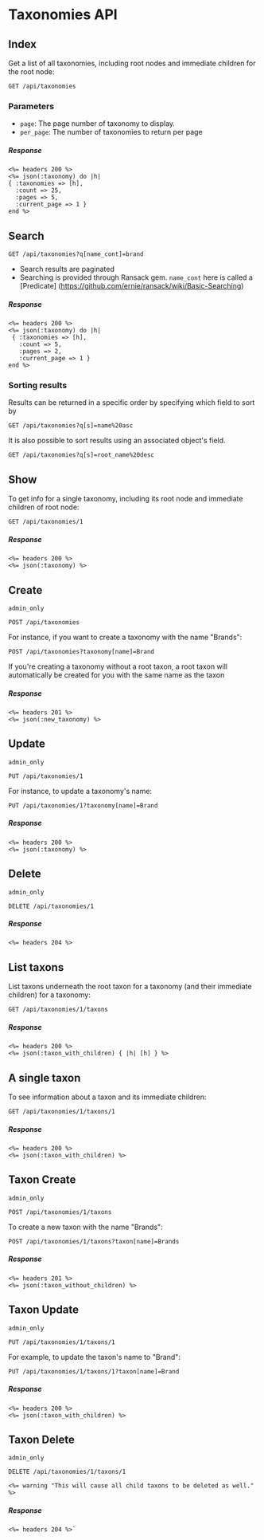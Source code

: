 # Taxonomies API

## Index
Get a list of all taxonomies, including root nodes and immediate children for the root node:
```
GET /api/taxonomies
```

### Parameters
* `page`: The page number of taxonomy to display.
* `per_page`: The number of taxonomies to return per page

##### Response
```
<%= headers 200 %>
<%= json(:taxonomy) do |h|
{ :taxonomies => [h],
  :count => 25,
  :pages => 5,
  :current_page => 1 }
end %>
```

## Search
```
GET /api/taxonomies?q[name_cont]=brand
```
* Search results are paginated
* Searching is provided through Ransack gem. `name_cont` here is called a [Predicate]
(https://github.com/ernie/ransack/wiki/Basic-Searching)

##### Response
```
<%= headers 200 %>
<%= json(:taxonomy) do |h|
 { :taxonomies => [h],
   :count => 5,
   :pages => 2,
   :current_page => 1 }
end %>
```

### Sorting results
Results can be returned in a specific order by specifying which field to sort by
```
GET /api/taxonomies?q[s]=name%20asc
```
It is also possible to sort results using an associated object's field.
```
GET /api/taxonomies?q[s]=root_name%20desc
```

## Show
To get info for a single taxonomy, including its root node and immediate children of root node:
```
GET /api/taxonomies/1
```

##### Response
```
<%= headers 200 %>
<%= json(:taxonomy) %>
```

## Create
`admin_only`
```
POST /api/taxonomies
```
For instance, if you want to create a taxonomy with the name \"Brands\":
```
POST /api/taxonomies?taxonomy[name]=Brand
```
If you\'re creating a taxonomy without a root taxon, a root taxon will automatically be
created for you with the same name as the taxon

##### Response
```
<%= headers 201 %>
<%= json(:new_taxonomy) %>
```

## Update
`admin_only`
```
PUT /api/taxonomies/1
```
For instance, to update a taxonomy\'s name:
```
PUT /api/taxonomies/1?taxonomy[name]=Brand
```

##### Response
```
<%= headers 200 %>
<%= json(:taxonomy) %>
```

## Delete
`admin_only`
```
DELETE /api/taxonomies/1
```

##### Response
```
<%= headers 204 %>
```

## List taxons
List taxons underneath the root taxon for a taxonomy (and their immediate children) for a taxonomy:
```
GET /api/taxonomies/1/taxons
```

##### Response
```
<%= headers 200 %>
<%= json(:taxon_with_children) { |h| [h] } %>
```

## A single taxon

To see information about a taxon and its immediate children:
```
GET /api/taxonomies/1/taxons/1
```

##### Response
```
<%= headers 200 %>
<%= json(:taxon_with_children) %>
```


## Taxon Create
`admin_only`
```
POST /api/taxonomies/1/taxons
```
To create a new taxon with the name "Brands":
```
POST /api/taxonomies/1/taxons?taxon[name]=Brands
```

##### Response
```
<%= headers 201 %>
<%= json(:taxon_without_children) %>
```


## Taxon Update
`admin_only`
```
PUT /api/taxonomies/1/taxons/1
```
For example, to update the taxon's name to "Brand":
```
PUT /api/taxonomies/1/taxons/1?taxon[name]=Brand
```

##### Response
```
<%= headers 200 %>
<%= json(:taxon_with_children) %>
```

## Taxon Delete
`admin_only`

    DELETE /api/taxonomies/1/taxons/1
```
<%= warning "This will cause all child taxons to be deleted as well." %>
```

##### Response
```
<%= headers 204 %>`
